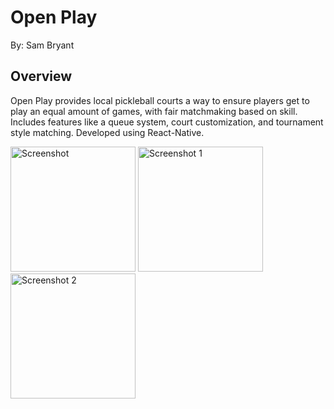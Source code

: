 # Open Play #
By: Sam Bryant

## Overview
Open Play provides local pickleball courts a way to ensure players get to play an equal amount of games, with fair matchmaking based on skill. Includes features like a queue system, court customization, and tournament style matching. Developed using React-Native.

<a href="https://ibb.co/0sbXrN0"><img src="https://i.ibb.co/dmYcD9N/Screenshot-2024-10-21-at-11-13-18-PM.png" alt="Screenshot" width="200"></a>
<a href="https://ibb.co/82Cvmz4"><img src="https://i.ibb.co/K7P45Nz/Screenshot-2024-10-21-at-11-12-17-PM.png" alt="Screenshot 1" width="200"></a>
<a href="https://ibb.co/cYqgX7M"><img src="https://i.ibb.co/KKn0z3R/Screenshot-2024-10-21-at-11-13-06-PM.png" alt="Screenshot 2" width="200"></a>

